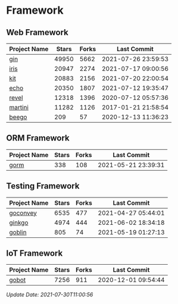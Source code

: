 # Framework

## Web Framework
| Project Name | Stars | Forks | Last Commit |
| ------------ | ----- | ----- | ----------- |
| [gin](https://github.com/gin-gonic/gin) | 49950 | 5662 | 2021-07-26 23:59:53 |
| [iris](https://github.com/kataras/iris) | 20947 | 2274 | 2021-07-17 09:00:56 |
| [kit](https://github.com/go-kit/kit) | 20883 | 2156 | 2021-07-20 22:00:54 |
| [echo](https://github.com/labstack/echo) | 20350 | 1807 | 2021-07-12 19:35:47 |
| [revel](https://github.com/revel/revel) | 12318 | 1396 | 2020-07-12 05:57:36 |
| [martini](https://github.com/go-martini/martini) | 11282 | 1126 | 2017-01-21 21:58:54 |
| [beego](https://github.com/astaxie/beego) | 209 | 57 | 2020-12-13 11:36:23 |

## ORM Framework
| Project Name | Stars | Forks | Last Commit |
| ------------ | ----- | ----- | ----------- |
| [gorm](https://github.com/jinzhu/gorm) | 338 | 108 | 2021-05-21 23:39:31 |

## Testing Framework
| Project Name | Stars | Forks | Last Commit |
| ------------ | ----- | ----- | ----------- |
| [goconvey](https://github.com/smartystreets/goconvey) | 6535 | 477 | 2021-04-27 05:44:01 |
| [ginkgo](https://github.com/onsi/ginkgo) | 4974 | 444 | 2021-06-02 18:34:18 |
| [goblin](https://github.com/franela/goblin) | 805 | 74 | 2021-05-19 01:27:13 |

## IoT Framework
| Project Name | Stars | Forks | Last Commit |
| ------------ | ----- | ----- | ----------- |
| [gobot](https://github.com/hybridgroup/gobot) | 7256 | 911 | 2020-12-01 09:54:44 |

*Update Date: 2021-07-30T11:00:56*